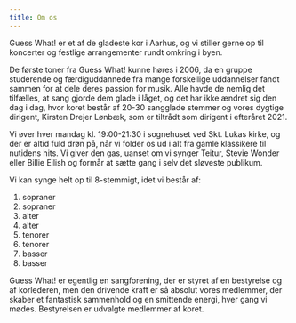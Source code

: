 ```yaml
---
title: Om os
---
```

Guess What! er et af de gladeste kor i Aarhus, og vi stiller gerne op til koncerter og festlige arrangementer rundt omkring i byen.

De første toner fra Guess What! kunne høres i  2006, da en gruppe studerende og færdiguddannede fra mange forskellige uddannelser  fandt sammen for at dele deres passion for musik. Alle havde de nemlig det tilfælles, at sang gjorde dem glade i låget, og det har ikke ændret sig den dag i dag, hvor koret består af 20-30 sangglade stemmer og vores dygtige dirigent, Kirsten Drejer Lønbæk, som er tiltrådt som dirigent i efteråret 2021.

Vi øver hver mandag kl. 19:00-21:30 i sognehuset ved Skt. Lukas kirke, og der er altid fuld drøn på, når vi folder os ud i alt fra gamle klassikere til nutidens hits. Vi giver den gas, uanset om vi synger Teitur, Stevie Wonder eller Billie Eilish og formår at sætte gang i selv det sløveste publikum.

Vi kan synge helt op til 8-stemmigt, idet vi består af:

1. sopraner
2. sopraner
1. alter
2. alter
1. tenorer
2. tenorer
1. basser
2. basser

Guess What! er egentlig en sangforening, der er styret af en bestyrelse og af korlederen, men den drivende kraft er så absolut vores medlemmer, der skaber et fantastisk sammenhold og en smittende energi, hver gang vi mødes. Bestyrelsen er udvalgte medlemmer af koret.

